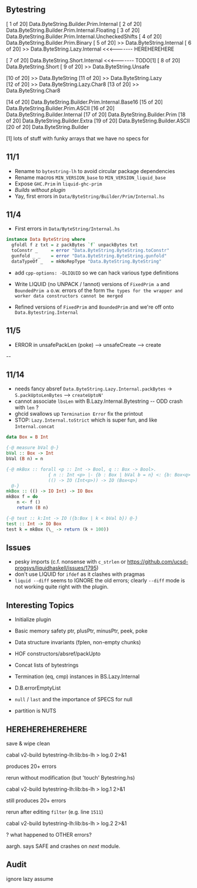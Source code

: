 
## Bytestring

[ 1 of 20] Data.ByteString.Builder.Prim.Internal
[ 2 of 20] Data.ByteString.Builder.Prim.Internal.Floating
[ 3 of 20] Data.ByteString.Builder.Prim.Internal.UncheckedShifts
[ 4 of 20] Data.ByteString.Builder.Prim.Binary
[ 5 of 20] >> Data.ByteString.Internal
[ 6 of 20] >> Data.ByteString.Lazy.Internal <<<------- HEREHEREHERE

[ 7 of 20] Data.ByteString.Short.Internal <<<------- TODO[1] 
[ 8 of 20] Data.ByteString.Short
[ 9 of 20] >> Data.ByteString.Unsafe

[10 of 20] >> Data.ByteString 
[11 of 20] >> Data.ByteString.Lazy       
[12 of 20] >> Data.ByteString.Lazy.Char8
[13 of 20] >> Data.ByteString.Char8

[14 of 20] Data.ByteString.Builder.Prim.Internal.Base16
[15 of 20] Data.ByteString.Builder.Prim.ASCII
[16 of 20] Data.ByteString.Builder.Internal
[17 of 20] Data.ByteString.Builder.Prim
[18 of 20] Data.ByteString.Builder.Extra
[19 of 20] Data.ByteString.Builder.ASCII
[20 of 20] Data.ByteString.Builder

[1] lots of stuff with funky arrays that we have no specs for

## 11/1

- Rename to `bytestring-lh` to avoid circular package dependencies
- Rename macros `MIN_VERSION_base` to `MIN_VERSION_liquid_base`
- Expose `GHC.Prim` in `liquid-ghc-prim`
- *Builds without plugin*
- Yay, first errors in `Data/ByteString/Builder/Prim/Internal.hs`

## 11/4

- First errors in `Data/ByteString/Internal.hs`

```haskell
instance Data ByteString where
  gfoldl f z txt = z packBytes `f` unpackBytes txt
  toConstr _     = error "Data.ByteString.ByteString.toConstr"
  gunfold _ _    = error "Data.ByteString.ByteString.gunfold"
  dataTypeOf _   = mkNoRepType "Data.ByteString.ByteString"
```

- add `cpp-options: -DLIQUID` so we can hack various type definitions

- Write LIQUID (no UNPACK / !annot) versions of `FixedPrim a` and `BoundedPrim a` 
  o.w. errors of the form `The types for the wrapper and worker data constructors cannot be merged`

- Refined versions of `FixedPrim` and `BoundedPrim` and we're off onto `Data.Bytestring.Internal`

## 11/5

- ERROR in unsafePackLen (poke) --> unsafeCreate --> create 


--

## 11/14

- needs fancy absref `Data.ByteString.Lazy.Internal.packBytes` -> `S.packUptoLenBytes` --> `createUptoN'` 
- cannot associate `lbsLen` with B.Lazy.Internal.Bytestring -- ODD crash with `len` ?
- ghcid swallows up `Termination Error` fix the printout
- STOP: `Lazy.Internal.toStrict` which is super fun, and like `Internal.concat`

```haskell
data Box = B Int

{-@ measure bVal @-}
bVal :: Box -> Int
bVal (B n) = n

{-@ mkBox :: forall <p :: Int -> Bool, q :: Box -> Bool>. 
                { n :: Int <p> |- {b : Box | bVal b = n} <: {b: Box<q> | True}}
                (() -> IO (Int<p>)) -> IO (Box<q>)
  @-}
mkBox :: (() -> IO Int) -> IO Box
mkBox f = do
    n <- f ()
    return (B n)

{-@ test :: k:Int -> IO ({b:Box | k < bVal b}) @-}
test :: Int -> IO Box
test k = mkBox (\_ -> return (k + 100))
```

## Issues

- pesky imports (c.f. nonsense with `c_strlen` or https://github.com/ucsd-progsys/liquidhaskell/issues/1795)
- don't use LIQUID for `ifdef` as it clashes with pragmas
- `liquid --diff` seems to IGNORE the old errors; clearly `--diff` mode is not working quite right with the plugin.

## Interesting Topics

- Initialize plugin
- Basic memory safety ptr, plusPtr, minusPtr, peek, poke 
- Data structure invariants (fplen, non-empty chunks)
- HOF constructors/absref/packUpto
- Concat lists of bytestrings
- Termination (eq, cmp) instances in BS.Lazy.Internal
- D.B.errorEmptyList 
- `null` / `last` and the importance of SPECS for null

- partition is NUTS

## HEREHEREHEREHERE

save & wipe clean 

  cabal v2-build bytestring-lh:lib:bs-lh > log.0 2>&1

produces 20+ errors

rerun without modification (but 'touch' Bytestring.hs)

  cabal v2-build bytestring-lh:lib:bs-lh > log.1 2>&1

still produces 20+ errors

rerun after editing `filter` (e.g. line `1511`)

  cabal v2-build bytestring-lh:lib:bs-lh > log.2 2>&1

? what happened to OTHER errors?

aargh. says SAFE and crashes on _next_ module.

## Audit
ignore
lazy
assume 